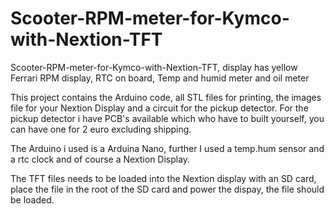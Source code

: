 # Scooter-RPM-meter-for-Kymco-with-Nextion-TFT
Scooter-RPM-meter-for-Kymco-with-Nextion-TFT, display has yellow Ferrari RPM display, RTC on board, Temp and humid meter and oil meter

This project contains the Arduino code, all STL files for printing, the images file for your Nextion Display and a circuit for the pickup detector.
For the pickup detector i have PCB's available which who have to built yourself, you can have one for 2 euro excluding shipping.

The Arduino i used is a Arduina Nano, further I used a temp.hum sensor and a rtc clock and of course a Nextion Display.

The TFT files needs to be loaded into the Nextion display with an SD card, place the file in the root of the SD card and power the dispay, the file should be loaded.



